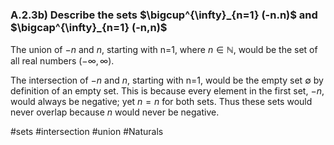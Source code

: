 ### A.2.3b) Describe the sets $\bigcup^{\infty}_{n=1} (-n.n)$ and $\bigcap^{\infty}_{n=1} (-n,n)$

The union of $-n$ and $n$, starting with n=1, where $n\in \mathbb{N}$, would be the set of all real numbers $(-\infty,\infty)$.

The intersection of $-n$ and $n$, starting with n=1,  would be the empty set $\emptyset$ by definition of an empty set. This is because every element in the first set, $- n$, would always be negative; yet $n=n$ for both sets. Thus these sets would never overlap because $n$ would never be negative.

#sets #intersection #union #Naturals 